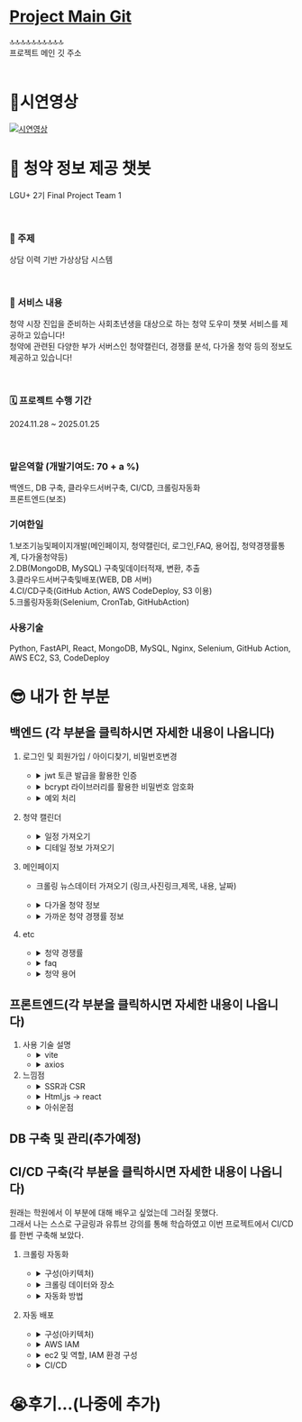 <div>

# <a href="https://github.com/whynotsw-camp/wh02-3rd-1team-CHEONGYAGI">Project Main Git</a>

</div>
🔝🔝🔝🔝🔝🔝🔝🔝🔝🔝
<br>
프로젝트 메인 깃 주소
<br>
<br>

</div>

# 🎥시연영상

  <a href="https://www.youtube.com/watch?v=F4uLerXovjk" target="_blank">
    <img src="https://img.youtube.com/vi/F4uLerXovjk/0.jpg" alt="시연영상">
  </a>

</div>
<br>


# <div> 🧿 청약 정보 제공 챗봇 </div>
<div> 
  <p>LGU+ 2기 Final Project Team 1</p>
  <br>
  <h3>🎯 주제</h3>
  <p>상담 이력 기반 가상상담 시스템</p>
  <br>
  <h3>🎉 서비스 내용</h3>
  <p>청약 시장 진입을 준비하는 사회초년생을 대상으로 하는 청약 도우미 챗봇 서비스를 제공하고 있습니다!<br>
  청약에 관련된 다양한 부가 서버스인 청약캘린더, 경쟁률 분석, 다가올 청약 등의 정보도 제공하고 있습니다!</p>
  <br>
  <h3>🗓️ 프로젝트 수행 기간</h3>
  <p>2024.11.28 ~ 2025.01.25</p>
  <br>
</div>




<div>

### 맡은역할 (개발기여도: 70 + a %)

백엔드, DB 구축, 클라우드서버구축, CI/CD, 크롤링자동화<br>
프론트엔드(보조)<br>

### 기여한일

1.보조기능및페이지개발(메인페이지, 청약캘린더, 로그인,FAQ, 용어집, 청약경쟁률통계, 다가올청약등)<br>
2.DB(MongoDB, MySQL) 구축및데이터적재, 변환, 추출<br>
3.클라우드서버구축및배포(WEB, DB 서버)<br>
4.CI/CD구축(GitHub Action, AWS CodeDeploy, S3 이용)<br>
5.크롤링자동화(Selenium, CronTab, GitHubAction)<br>

### 사용기술
Python, FastAPI, React, MongoDB, MySQL, Nginx, Selenium,
GitHub Action, AWS EC2, S3, CodeDeploy

</div>



# <div> 😎 내가 한 부분 </div>

<div> 


## 백엔드 (각 부분을 클릭하시면 자세한 내용이 나옵니다)
1. 로그인 및 회원가입 / 아이디찾기, 비밀번호변경
   - <details>
        <summary>jwt 토큰 발급을 활용한 인증</summary>
        1. 사용자가 로그인 시 서버에서 정보를 담은 토큰을 발급<br>
        2. 클라이언트는 받은 토큰을 로컬스토리지에 저장<br>
        3. 클라이언트는 요청이 있을 때 서버에 jwt토큰을 포함한 요청을 보냄.(OAuth2PasswordBearer)<br>
        4. jwt토큰이 유효하다면 요청 수락, 아니라면 거절.
        </details>
   - <details>
        <summary>bcrypt 라이브러리를 활용한 비밀번호 암호화</summary>
        1. 비밀번호 암호화<br> 
        
        ```
        bcrypt.hashpw(password.encode("utf-8"), bcrypt.gensalt())
        ```
        <br>
        2. MySQL에 저장<br>
        3. 로그인 시 비밀번호 확인 (복호화) -> <br>
        
        ```
        hashed_password = matched_user["password"].iloc[0]
        <br>if not bcrypt.checkpw(password.encode("utf-8"), hashed_password.encode("utf-8"))
        ```

        </details>
   - <details>
        <summary>예외 처리</summary>
        - 서버오류, 네트워크오류 (서버 오류가 발생했습니다. 관리자에게 문의하세요.)<br>
        1. 회원가입 <br>
        - 중복 아이디 / 이메일 x<br>
        <!-- - 비밀번호 8글자 이상<br>
        - 이메일 (xxx@xxx)형식 고정 <br> -->
        2. 로그인 <br>
        <!-- - 비밀번호 8글자 이상<br> -->
        - 유효한 아이디인가? (DB와 대조)<br>
        - 아이디에 맞는 비밀번호인가? (DB와 대조)<br>
        3. 아이디 찾기<br>
        - 유효한 아이디인가?<br>
        4. 비밀번호 변경<br>
        - 정보가 맞는 정보인가?<br>
        </details>
2. 청약 캘린더
   - <details>
        <summary>일정 가져오기</summary>
        1. 클라이언트에서 요청한 시작과 끝 날짜를 기반으로 그에 맞는 정보를 DB에서 찾아 정보 제공<br>
        2. 클라이언트에서 필터링(1순위,2순위,특별공급,무주택) 요청 시 그에 맞게 정보제공 <br>
        3. 쿼리문 <br>

        ```
        query = f"""
        SELECT 
            apartment_name, 
            application_period_start, 
            subscription_type
        FROM apt_schedule
        WHERE application_period_start >= :start 
            AND application_period_start <= :end
            {filters1}

        UNION

        SELECT
            apartment_name,
            application_period_start,
            subscription_type
        FROM unranked_housing_application_basic_info
        WHERE application_period_start >= :start 
            AND application_period_start <= :end
            {filters2}
        """ 
        ```
        
        </details>
   - <details>
        <summary>디테일 정보 가져오기</summary>
        일정 클릭 시 디테일 정보 가져옴<br>
        1. 청약 이름을 활용하여 DB에서 디테일한 정보 검색<br>
        2. 없을 시 반환 x<br>
        </details>
3. 메인페이지 <br>
    - 크롤링 뉴스데이터 가져오기 (링크,사진링크,제목, 내용, 날짜) <br>
    - <details>
        <summary>다가올 청약 정보  </summary>
        <br>
        1. 현재 날짜보다 청약시작날짜가 미래인 청약의 데이터를 가져옴

        ```
        query = f"""
        SELECT *
        FROM {table}
        WHERE application_period_start >= NOW();
            """  
        ```      
        <br>
        2. 청약 클릭 시 디테일한 정보 들고오기 (시작날짜, 끝날짜, 시공사, 전화번호 등등등)
    - <details>
        <summary>가까운 청약 경쟁률 정보 </summary>
        일정 클릭 시 디테일 정보 가져옴<br>
        1. application_result != '청약 접수일 미도래' 조건의 맞는 경쟁률 정보를 현재로부터 가까운 것들로 15개를 들고온다.

        ```
        query = """
        WITH ranked_apartments AS (
            SELECT apartment_name, MAX(announcement_date) AS latest_announcement_date
            FROM lgu.apt_housing_application_basic_info
            GROUP BY apartment_name
            ORDER BY COUNT(*) DESC
            LIMIT 15
        )
        SELECT b.apartment_name	, a.application_period_start ,b.house_type ,b.supply_units ,b.rank ,b.rank_region ,b.application_count ,b.competition_rate ,b.application_result 
        FROM lgu.apt_housing_application_basic_info a
        LEFT JOIN lgu.apt_housing_competition_rate b
            ON a.apartment_name = b.apartment_name
        WHERE a.apartment_name IN (SELECT apartment_name FROM ranked_apartments)
        AND a.announcement_date = (
            SELECT latest_announcement_date
            FROM ranked_apartments
            WHERE apartment_name = a.apartment_name
        )
        AND (b.application_result IS NULL OR b.application_result != '청약 접수일 미도래')
        order by a.application_period_start desc;"""
        ```      
        <br>
        2. 청약 클릭 시 디테일한 정보 들고오기 (시작날짜, 끝날짜, 시공사, 전화번호, 상세경쟁률 등등등)
    </details>

4. etc <br>
   - <details>
        <summary>청약 경쟁률</summary>
        - 연도 / 월 / 청약타입(특별공급,일반공급) 정보 입력 시 그에 맞는 청약 경쟁률 정보 제공
        </details>
   - <details>
        <summary>faq</summary>
        - MongoDB에 저장된 FAQ 정보제공 (Q , A)
        </details>
   - <details>
        <summary>청약 용어</summary> 
        - MongoDB에 저장된 용어 정보제공 (용어, 설명 )
        </details>
## 프론트엔드(각 부분을 클릭하시면 자세한 내용이 나옵니다)
1. 사용 기술 설명<br>
   - <details>
        <summary>vite</summary> 
        - 빌드와 서버 구동 시간이 매우 빨라 사용
        </details>
   - <details>
        <summary>axios</summary> 
        - fetch를 사용할 시 요청 설정 객체에 더 많은 구성 주어야하고 .json()을 메서드를 호출하여 데이터를 파싱해야함.
        - 이로 인해 axios는 코드를 간결하고 직관적으로 하는데 유리함.
        </details>
2. 느낌점 <br>
    - <details>
        <summary>SSR과 CSR</summary> 
        - 청약캘린더를 만들 때 필터링 기능을 만든적이 있다. 이 때는 서버와 클라이언트의 개념이 제대로 잡히지 않았을 시점이었는데 나는 아무것도 모르고 js에서 필터링 데이터도 받아오고 캘린더 정보도 받아오고 디테일한 청약정보도 가져왔다. 그 결과 처음 화면에 띄우는 과정은 빨랐지만 클라이언트에서 부담할 일이 커지다보니 필터링하는 버튼을 누르면 렉이 엄청 걸렸다. 그래서 어떻게 해결할지 모를 시점에 같이 학원다니는 분이 SSR과 CSR에 대해 공부를 해봐라 라고 해서 공부를 했고 서버에서 data를 api로 쏴주는 방식으로 바꾸니 해결이 렉이 걸리는 문제가 해결이 되었다.       </details>
   - <details>
        <summary>Html,js -> react</summary> 
        - 사실 나는 react를 할 생각이 없었다. 그런데 팀원 중 한분이 챗봇UI를 react로 만들어왔는데 너무 괜찮았다. 나는 메인페이지를 html, js, 부트스트랩 탬플릿을 통해 만들었는데 이것을 react로 바꿔야겠다고 마음 먹었다. 처음에는 쉬울 줄 알았는데 그 과정은 쉽지 않았다.<br>
        react를 처음 만져보는거다보니 components는 무엇이고 index.jsx와 index.html은 어떻게 연결되는건지, 페이지 간의 이동은 어떻게 하는건지에 대한 개념도 제대로 잡히지 않았다. 또한 api를 연결하는 것도 쉽지 않았다... <br>
        그래도 하나하나 차근차근해보기로 마음먹었다.<br>
        컴포넌트에 대한 개념을 공부했고 index.html과의 관계 또한 처음부터 다시 공부했다.
        유튜브(https://www.youtube.com/watch?v=ZU-drSVodBw&t=337s)를 통해 처음부터 어떻게 UI를 만들어보았고 BrowserRouter, Routes, Route, Link를 통해 페이지 간의 연결을 했다. 이렇게 하나하나하다보니 결국 모든 페이지를 react로 구성하는데 성공했다.
        </details>    
   - <details>
        <summary>아쉬운점</summary> 
        1. 아쉬운점이 여러가지 있는데 그 중 하나는 페이지를 구성할 때 여러 컴포넌트로 나눠 재사용성을 높히고 수정할 때 용이하게 했어야했는데 급하게 코딩을 하다보니 그냥 한 페이지에 모든것을 다 때려박는 식으로 구성해버렸다. (후에 조금 나누긴 했지만 더 이상 건들기가 힘들었다.)
        2. 로그인 기능을 만들었지만 사용못한점... 이건 마지막에 총 후기에서 다시 설명하겠다.
        </details>

## DB 구축 및 관리(추가예정)

## CI/CD 구축(각 부분을 클릭하시면 자세한 내용이 나옵니다)
원래는 학원에서 이 부분에 대해 배우고 싶었는데 그러질 못했다.<br>
그래서 나는 스스로 구글링과 유튜브 강의를 통해 학습하였고 이번 프로젝트에서 CI/CD를 한번 구축해 보았다. <br>

1. 크롤링 자동화<br>
    - <details>
        <summary>구성(아키텍처)</summary> 

        ![image](https://github.com/user-attachments/assets/26cbdbdb-3b7a-4f4e-a7d5-79baf86b9392)
    </details>

    - <details>
        <summary>크롤링 데이터와 장소</summary> 
         - MySQL : 청약명, 일정, 시공사 등의 기본정보와 경쟁률, 모집현황의 정형화된 데이터들을 MySQL에 적재한다.
         <br>
         - S3 : PDF로 돼있는 모집공고문을 S3에 적재한다.
        </details>
    
    - <details>
        <summary>자동화 방법</summary> 
         1. 크롤링 코드 작성<br>
         알고리즘 : <br>
         -> 기본정보는 db에 있는 데이터와 대조하여 있는 데이터 발견 시 크롤링 중지<br>
         -> 경쟁률, 모집현황 같은 경우에는 new아이콘이 떠있는 것만 크롤링하여 업데이트.(5page에서 stop)<br>
         -> 모집공고문 같은 경우에는 오늘을 기준으로 앞뒤로 30일 이내에 것만 크롤링 하므로 S3에 있는 모집공고문은 모두 삭제하고 다시 크롤링 진행.<br>
         2. GitHub Action에서 crontab을 활용하여 매일 일정시간(0시)에 크롤링 작업수행
         <br>
         - on : cron : "0 0 * * *"<br>
         - run : 크롤링에 필요한 모듈설치<br>
         - run : .env파일 설정 (setting -> Actions secrets and variables - > Actions에서 Repository secrets 설정 (비밀키, id, passwd, host설정))<br>
         - run : Chrome 설치 <br>
         - run : chrome 버전에 맞는 chromedriver 설치 (-> 이것까지 자동화 못함. -> ubuntu에서는 버전에 맞는 chromedriver를 직접 설치해야함....) <br>
         - run : 파이썬 script파일 실행.
         <br>
         3. 이 과정은 다해서 6분 내외로 걸리고 그 후 DB에 반영된다.
        </details>

2. 자동 배포<br>
    - <details>
        <summary>구성(아키텍처)</summary> 

        ![image](https://github.com/user-attachments/assets/b131e974-e552-42ea-9756-bf2c9d8efbdc)
    </details>

    - <details>
        <summary>AWS IAM</summary> 
        1. ec2에서 s3, CodeDelpoy에 배포하기 위한 역할 생성 및 권한 설정
        2. CodeDelpoy에서 ec에 s3데이터를 저장하기 위한 역할 생성 및 권한 설정
        3. github에서 S3에 저장하고 Codedeploy 하기위한 역할 생성 및 권한 설정
        4. 액세스 키 만들기.
    </details>

    - <details>
        <summary>ec2 및 역할, IAM 환경 구성</summary> 
        1. 코드를 배포할 최상위 디렉토리에 가상환경과 .env파일을 설정하기.<br>
        2. nginx 설치 및 파일 구성<br>
        
        ```
        vi /etc/nginx/sites-available/default
        ln -s /etc/nginx/sites-available/default /etc/nginx/sites-enabled/default
        ```
        
        ```
        server {
            listen 80;
            server_name 12.34.56.789;  # 또는 도메인 이름으로 변경

            # React 앱 서비스
            location / {
                root /home/ubuntu/lgu_final_project/lgu_final/frontend/dist;
                index index.html;
                try_files $uri $uri/ /index.html;
            }

            # FastAPI 애플리케이션 서비스
            location /fastapi/ {
                proxy_pass http://127.0.0.1:8000;  # FastAPI 서버 주소
                proxy_set_header Host $host;
                proxy_set_header X-Real-IP $remote_addr;
                proxy_set_header X-Forwarded-For $proxy_add_x_forwarded_for;
                proxy_set_header X-Forwarded-Proto $scheme;
            }
        }
        ```
        3. CodeDeploy 설치 및 설정.
     </details>
     
    - <details>
        <summary>CI/CD</summary> 
         1. GitHub Action을 통해 main브랜치로 push 시 배포할 수 있게 구성.<br>
         - run : push 파일 압축 -> (tar cvfz ./lgu-final.tar.gz *)<br>
         - run :AWS configure credentials (IAM 인증)<br>
         - run :S3에 압축파일 업로드<br>
         - run :AWS CodeDeploy 실행<br>
         2. AWS CodeDeploy<br>
         - appspec.yml파일 생성 및 scripts생성.<br>
         -> stop servers (uvicorn stop)<br>
         -> code파일 전부 삭제<br>
         -> 가상환경 활성화 및 requirments.txt로 업데이트된 라이브러리 다운로드<br>
         -> 프론트 단에 .env파일 복사생성<br>
         -> start servers(build 후 nginx restart 및 uvicorn start)<br>
        </details>
        
# <div> 😭후기...(나중에 추가) </div>




<br>



